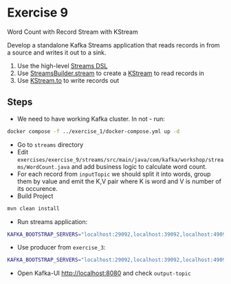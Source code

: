 # Exercise 9

Word Count with Record Stream with KStream

Develop a standalone Kafka Streams application that reads records in from a source and writes it out to a sink.

1. Use the high-level [Streams DSL](http://kafka.apache.org/30/documentation/streams/developer-guide/dsl-api.html)
2. Use [StreamsBuilder.stream](http://kafka.apache.org/30/javadoc/org/apache/kafka/streams/StreamsBuilder.html) to create a [KStream](http://kafka.apache.org/30/javadoc/org/apache/kafka/streams/kstream/KStream.html) to read records in
3. Use [KStream.to](http://kafka.apache.org/22/javadoc/org/apache/kafka/streams/kstream/KStream.html) to write records out

## Steps

* We need to have working Kafka cluster. In not - run:

```sh
docker compose -f ../exercise_1/docker-compose.yml up -d
```

* Go to `streams` directory
* Edit `exercises/exercise_9/streams/src/main/java/com/kafka/workshop/streams/WordCount.java` and add business logic to calculate word count.
* For each record from `inputTopic` we should split it into words, group them by value and emit the K,V pair where K is word and V is number of its occurence.
* Build Project

```sh
mvn clean install
```

* Run streams application:

```sh
KAFKA_BOOTSTRAP_SERVERS="localhost:29092,localhost:39092,localhost:49092" KAFKA_INPUT_TOPIC="input-topic" KAFKA_OUTPUT_TOPIC="output-topic" java -jar target/streams-1.0.jar
```

* Use producer from `exercise_3`:

```sh
KAFKA_BOOTSTRAP_SERVERS="localhost:29092,localhost:39092,localhost:49092" KAFKA_TOPIC="input-topic" KAFKA_MSG="Ala ma kota Ala ma Ala" java -jar target/treams-1.0.jar
```

* Open Kafka-UI [http://localhost:8080](http://localhost:8080) and check `output-topic`
